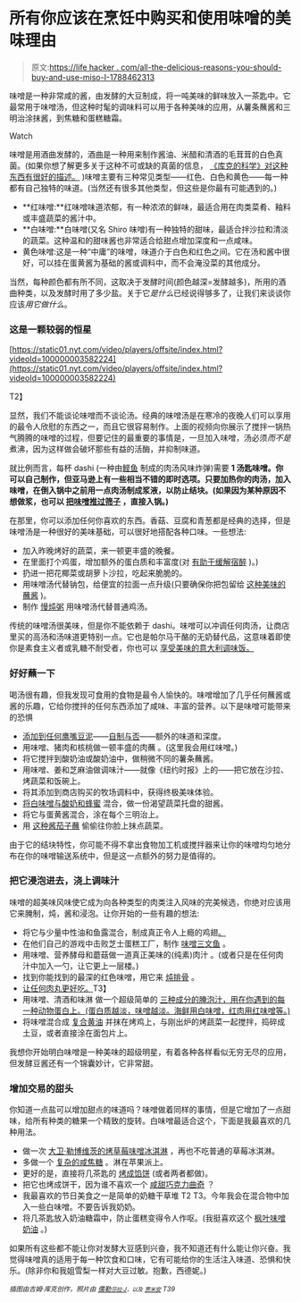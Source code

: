 # 所有你应该在烹饪中购买和使用味噌的美味理由

> 原文:[https://life hacker . com/all-the-delicious-reasons-you-should-buy-and-use-miso-I-1788462313](https://lifehacker.com/all-the-delicious-reasons-you-should-buy-and-use-miso-i-1788462313)

味噌是一种非常咸的酱，由发酵的大豆制成，将一吨美味的鲜味放入一茶匙中。它最常用于味噌汤，但这种时髦的调味料可以用于各种美味的应用，从薯条蘸酱和三明治涂抹酱，到焦糖和蛋糕糖霜。

Watch

味噌是用酒曲发酵的，酒曲是一种用来制作酱油、米醋和清酒的毛茸茸的白色真菌。(如果你想了解更多关于这种不可或缺的真菌的信息， [《库克的科学》对这种东西有很好的描述。](http://www.cooksscience.com/articles/feature/koji/#section-1) )味噌主要有三种常见类型——红色、白色和黄色——每一种都有自己独特的味道。(当然还有很多其他类型，但这些是你最有可能遇到的。)

*   **红味噌:**红味噌味道浓郁，有一种浓浓的鲜味，最适合用在肉类菜肴、釉料或丰盛蔬菜的酱汁中。
*   **白味噌:**白味噌(又名 Shiro 味噌)有一种独特的甜味，最适合拌沙拉和清淡的蔬菜。这种温和的甜味酱也非常适合给甜点增加深度和一点咸味。
*   黄色味噌:这是一种“中庸”的味噌，味道介于白色和红色之间。它在汤和酱中很好，可以挂在蛋黄酱为基础的酱或调料中，而不会淹没菜的其他成分。

当然，每种颜色都有所不同，这取决于发酵时间(颜色越深=发酵越多)，所用的酒曲种类，以及发酵时用了多少盐。关于它*是什么*已经说得够多了，让我们来谈谈你应该*用它做什么*。

### 这是一颗较弱的恒星

[https://static01.nyt.com/video/players/offsite/index.html?videoId=100000003582224](https://static01.nyt.com/video/players/offsite/index.html?videoId=100000003582224)

T2】

显然，我们不能谈论味噌而不谈论汤。经典的味噌汤是在寒冷的夜晚人们可以享用的最令人欣慰的东西之一，而且它很容易制作。上面的视频向你展示了搅拌一锅热气腾腾的味噌的过程，但要记住的最重要的事情是，一旦加入味噌，汤必须*而不是*煮沸，因为这样做会破坏那些有益的活酶，并抑制味道。

就比例而言，每杯 dashi (一种由[鲣鱼](https://en.wikipedia.org/wiki/Bonito) 制成的肉汤风味炸弹)需要 **1 汤匙味噌。你可以自己制作，但亚马逊上有一些相当不错的即时选项。只要加热你的肉汤，加入味噌，在倒入锅中之前用一点肉汤制成浆液，以防止结块。(如果因为某种原因不想做浆，也可以 [把味噌推过筛子](https://lifehacker.com/distribute-miso-and-other-pastes-evenly-through-soup-wi-1753656390) ，直接入锅。)**

在那里，你可以添加任何你喜欢的东西。香菇、豆腐和青葱都是经典的选择，但是味噌汤是一种很好的美味基础，可以很好地搭配各种口味。一些想法:

*   加入昨晚烤好的蔬菜，来一顿更丰盛的晚餐。
*   在里面打个鸡蛋，增加额外的蛋白质和丰富度(对 [有助于缓解宿醉](https://lifehacker.com/distribute-miso-and-other-pastes-evenly-through-soup-wi-1753656390) )。)
*   扔进一把花椰菜或胡萝卜沙拉，吃起来脆脆的。
*   用味噌汤代替钠包，给便宜的拉面一点升级(只要确保你把包留给 [这种美味的蘸酱](http://lifehacker.com/use-leftover-ramen-seasoning-packets-for-a-delicious-di-1684788808) )。
*   制作 [慢炖粥](http://lifehacker.com/delicious-dishes-you-didnt-know-you-could-make-in-a-sl-1506535684) 用味噌汤代替普通鸡汤。

传统的味噌汤很美味，但是你不能依赖于 dashi。味噌可以冲调任何肉汤，让商店里买的高汤和汤味道更特别一点。它也是帕尔马干酪的无奶替代品，这意味着即使你是素食主义者或乳糖不耐受者，你也可以 [享受美味的意大利调味饭。](https://lifehacker.com/make-a-savory-vegan-friendly-risotto-with-miso-paste-i-1739275527)

### 好好蘸一下

喝汤很有趣，但我发现可食用的食物是最令人愉快的。味噌增加了几乎任何蘸酱或酱的乐趣，它给你搅拌的任何东西添加了咸味、丰富的营养。以下是味噌可能带来的恐惧

*   [添加到任何鹰嘴豆泥](http://skillet.lifehacker.com/use-miso-to-add-some-extra-dimension-to-hummus-1707024854#_ga=1.182910894.949419976.1446553382)——[自制与否](http://skillet.lifehacker.com/make-flavored-hummus-out-of-anything-with-a-simple-form-1683311381)——额外的味道和深度。
*   用味噌、猪肉和核桃做一顿丰盛的肉蘸 。(这里我会用红味噌。)
*   将它搅拌到酸奶油或酸奶油中，做稍微不同的薯条蘸酱。
*   用味噌、姜和芝麻油做调味汁——就像《纽约时报》上的——把它放在沙拉、烤蔬菜和饭碗上。
*   将其添加到商店购买的牧场调料中，获得终极美味体验。
*   [将白味噌与酸奶和蜂蜜](http://www.theclevercarrot.com/2015/11/ultimate-crudite-platter-white-miso-dip/) 混合，做一份渴望蔬菜托盘的甜酱。
*   将它与蛋黄酱混合，涂在每个三明治上。
*   用 [这种酱茄子蘸](http://dishingupthedirt.com/recipes/snack/eggplant-miso-dip/) 偷偷往你脸上抹点蔬菜。

由于它的结块特性，你可能不得不拿出食物加工机或搅拌器来让你的味噌均匀地分布在你的味噌输送系统中，但是这一点额外的努力是值得的。

### 把它浸泡进去，浇上调味汁

味噌的超美味风味使它成为向各种类型的肉类注入风味的完美候选，你绝对应该用它来腌制，炖，酱和浸泡。让你开始的一些有趣的想法:

*   将它与少量中性油和鱼露混合，制成真正令人上瘾的鸡翅[。](http://www.foodandwine.com/recipes/sticky-miso-chicken-wings)
*   在他们自己的游戏中击败芝士蛋糕工厂，制作 [味噌三文鱼](http://www.foodnetwork.com/recipes/bobby-flay/miso-ginger-marinated-grilled-salmon-recipe.html) 。
*   用味噌、营养酵母和蘑菇做一道真正美味的(纯素)肉汁 。(或者只是在任何肉汁中加入一勺，让它更上一层楼。)
*   找到你能找到的最深的红色味噌，用它来 [炖排骨](http://www.foodnetwork.com/recipes/miso-braised-short-ribs-tempura-recipe.html) 。
*   [让任何肉丸更好吃。](http://www.epicurious.com/recipes/food/views/chicken-meatballs-with-ginger-and-miso)T3】
*   用味噌、清酒和味淋 做一个超级简单的 [三种成分的腌泡汁，用在你遇到的每一种动物蛋白上。(蛋白质越淡，味噌越淡。海鲜用白味噌，红肉用红味噌等。)](http://www.seriouseats.com/recipes/2009/08/miso-marination-asian-marinades-beef-fish.html)
*   将味噌混合成 [复合黄油](http://skillet.lifehacker.com/impress-your-friends-with-fancy-homemade-butter-and-cre-1762788127) 并抹在烤鸡上，与刚出炉的烤蔬菜一起搅拌，捣碎成土豆，或者直接涂在面包片上。

我想你开始明白味噌是一种美味的超级明星，有着各种各样看似无穷无尽的应用，但发酵豆酱还有一个锦囊妙计，它非常甜。

### 增加交易的甜头

你知道一点盐可以增加甜点的味道吗？味噌做着同样的事情，但是它增加了一点甜味，给所有种类的糖果一个精致的旋转。白味噌最适合这个，下面是我最喜欢的几种用法。

*   做一次 [大卫·勒博维茨的烤草莓味噌冰淇淋](http://www.davidlebovitz.com/roasted-strawberry-miso-ice-cream-recipe/) ，再也不吃普通的草莓冰淇淋。
*   多做一个 [复杂的咸焦糖](https://food52.com/recipes/18618-miso-caramel) 。淋在苹果派上。
*   更好的是，直接将几茶匙的 [烤成馅饼](http://bettysliu.com/2015/10/13/white-miso-apple-pie/) (或者两者都做)。
*   把它也烤成饼干，因为谁不喜欢一个 [咸甜巧克力曲奇](http://acozykitchen.com/miso-chocolate-chip-cookies/) ？
*   我最喜欢的节日美食之一是简单的奶糖干草堆 T2 T3。今年我会在混合物中加入一些白味噌。不要告诉我奶奶。
*   将几茶匙放入奶油糖霜中，防止蛋糕变得令人作呕。(我挺喜欢这个 [枫叶味噌奶油](http://www.stylesweetca.com/blog/2015/03/31/carrot-cupcakes-maple-miso-buttercream) 。)

如果所有这些都不能让你对发酵大豆感到兴奋，我不知道还有什么能让你兴奋。我觉得味噌真的适用于每一种饮食和口味，它有可能给你的生活注入味道、恐惧和快乐。(除非你和我姐雪梨一样对大豆过敏。抱歉，西德妮。)

*<small>插图由吉姆·库克创作，照片由</small>* [*<small>儒勒</small>*](https://www.flickr.com/photos/stone-soup/8122949121/in/photolist-dnNeLV-2FzmeW-4omiqP-4oqjjq-naDUEW-srsUs-6ncsQx-byX1ds-7wJrsK-jvA6zB-c3vN4-5qxjgC-ne1HWW-5ft9P5-q23s6q-4Q4NKj-9bVJa3-7zmPiW-3f9rQB-fn8qV-9BMXT-8u4ciF-4zwRdr-aH6JxM-65Z493-pwbFa1-bmoZ4m-cfHUGA-4oaSck-ukvetm-cWSrbd-aLuT7z-6g6FfM-7uPb3Z-8gxsaQ-asaF9x-boh6yC-9DGVE8-7TTjoc-fVKrkg-2qa9gJ-KN3B1-8dcNS2-8dcPnk-8dcP6B-bX3rXk-9SHqVi-4o473m-nYpMZE-48hqg8)*<small></small>*<small>[*<small>莎拉·J</small>*](https://www.flickr.com/photos/sarahsj/14709867268/)*<small>，以及</small>* [*<small>贾米安</small>*](https://www.flickr.com/photos/jamieanne/5053394132/) *T39*</small> 

<small></small>